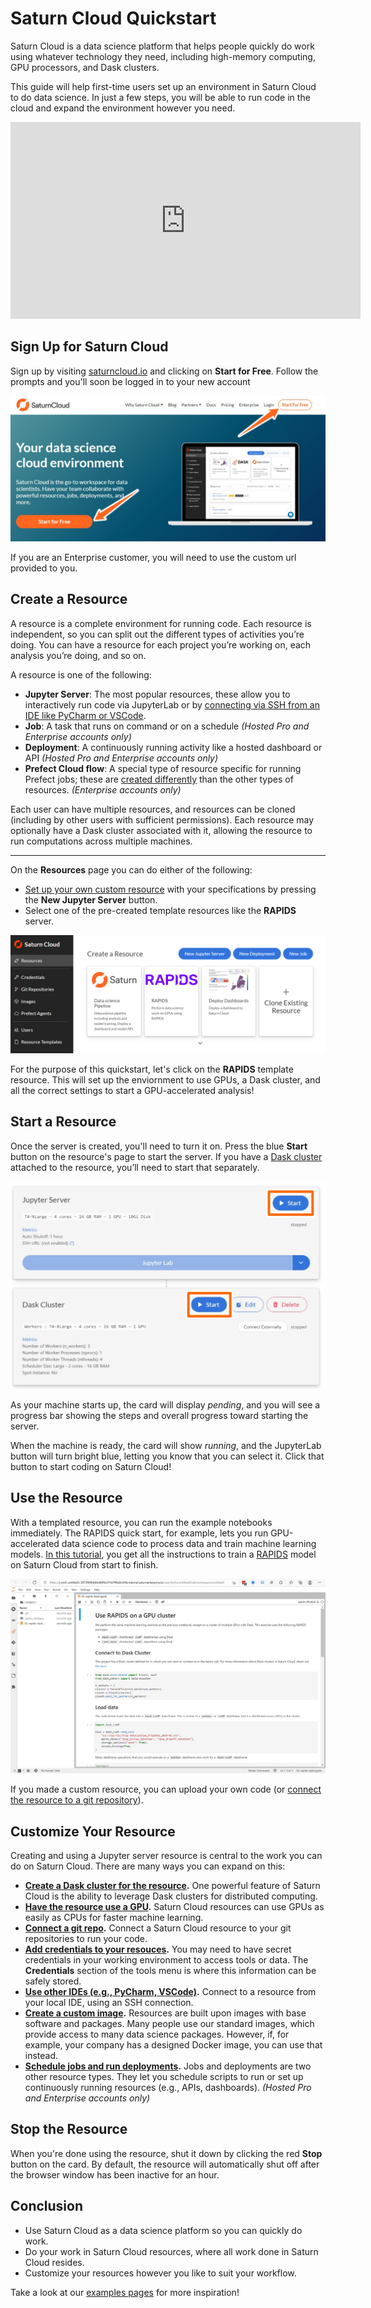 # Saturn Cloud Quickstart

Saturn Cloud is a data science platform that helps people quickly do work using whatever technology they need, including high-memory computing, GPU processors, and Dask clusters. 

This guide will help first-time users set up an environment in Saturn Cloud to do data science. In just a few steps, you will be able to run code in the cloud and expand the environment however you need.

<div class="text-center py-3 row">
<div class="embed-responsive embed-responsive-16by9 col-md-10 offset-md-1 col-lg-8 offset-lg-2">
<iframe width="560" height="315" src="https://www.youtube.com/embed/qE0zhXouDSo" title="YouTube video player"
frameborder="0"
allow="accelerometer; autoplay; clipboard-write; encrypted-media; gyroscope; picture-in-picture"
allowfullscreen class="embed-responsive-item"></iframe>
</div>
</div>

## Sign Up for Saturn Cloud

Sign up by visiting [saturncloud.io](https://www.saturncloud.io/s/) and clicking on **Start for Free**. Follow the prompts and you'll soon be logged in to your new account

![Saturn Cloud homepage with arrows pointing to "Start for Free](/images/docs/homepage_signup_arrows.jpeg "doc-image")

If you are an Enterprise customer, you will need to use the custom url provided to you.
## Create a Resource

A resource is a complete environment for running code. Each resource is independent, so you can split out the different types of activities you’re doing. You can have a resource for each project you’re working on, each analysis you’re doing, and so on.

A resource is one of the following:

* **Jupyter Server**: The most popular resources, these allow you to interactively run code via JupyterLab or by [connecting via SSH from an IDE like PyCharm or VSCode](<docs/Using Saturn Cloud/ide_ssh.md>).
* **Job**: A task that runs on command or on a schedule *(Hosted Pro and Enterprise accounts only)*
* **Deployment**: A continuously running activity like a hosted dashboard or API *(Hosted Pro and Enterprise accounts only)*
* **Prefect Cloud flow**: A special type of resource specific for running Prefect jobs; these are [created differently](/docs) than the other types of resources. *(Enterprise accounts only)*

Each user can have multiple resources, and resources can be cloned (including by other users with sufficient permissions). Each resource may optionally have a Dask cluster associated with it, allowing the resource to run computations across multiple machines.
<hr>

On the **Resources** page you can do either of the following:
- [Set up your own custom resource](<docs/Using Saturn Cloud/custom_resource.md>) with your specifications by pressing the **New Jupyter Server** button.
- Select one of the pre-created template resources like the **RAPIDS** server.


![Screenshot of the resource page](/images/docs/create-jupyter.png "doc-image")

For the purpose of this quickstart, let's click on the **RAPIDS** template resource. This will set up the enviornment to use GPUs, a Dask cluster, and all the correct settings to start a GPU-accelerated analysis!

## Start a Resource

Once the server is created, you'll need to turn it on. Press the blue **Start** button on the resource's page to start the server. If you have a [Dask cluster](<docs/Using Saturn Cloud/create_dask_cluster.md>) attached to the resource, you’ll need to start that separately. 

![Screenshot of card in resource for Jupyter server with a rectangle around the start button](/images/docs/start_resource_button_rectangles.jpeg "doc-image")

As your machine starts up, the card will display *pending*, and you will see a progress bar showing the steps and overall progress toward starting the server.

When the machine is ready, the card will show *running*, and the JupyterLab button will turn bright blue, letting you know that you can select it. Click that button to start coding on Saturn Cloud!

## Use the Resource

With a templated resource, you can run the example notebooks immediately. The RAPIDS quick start, for example, lets you run GPU-accelerated data science code to process data and train machine learning models. [In this tutorial](<docs/Examples/RAPIDS/qs-01-rapids-single-gpu.md>), you get all the instructions to train a [RAPIDS](https://rapids.ai/) model on Saturn Cloud from start to finish.

![RAPIDS example Jupyter notebook open in JupyterLab](/images/docs/jupyterlab-01.jpg "doc-image")

If you made a custom resource, you can upload your own code (or [connect the resource to a git repository](<docs/Using Saturn Cloud/gitrepo.md>)).

## Customize Your Resource

Creating and using a Jupyter server resource is central to the work you can do on Saturn Cloud. There are many ways you can expand on this:

* **[Create a Dask cluster for the resource](<docs/Using Saturn Cloud/create_dask_cluster.md>).** One powerful feature of Saturn Cloud is the ability to leverage Dask clusters for distributed computing.
* **[Have the resource use a GPU](<docs/Reference/intro_to_gpu.md>).** Saturn Cloud resources can use GPUs as easily as CPUs for faster machine learning.
* **[Connect a git repo](<docs/Using Saturn Cloud/gitrepo.md>).** Connect a Saturn Cloud resource to your git repositories to run your code.
* **[Add credentials to your resouces](<docs/Using Saturn Cloud/credentials.md>).** You may need to have secret credentials in your working environment to access tools or data. The **Credentials** section of the tools menu is where this information can be safely stored.
* **[Use other IDEs (e.g., PyCharm, VSCode)](<docs/Using Saturn Cloud/ide_ssh.md>).** Connect to a resource from your local IDE, using an SSH connection.
* **[Create a custom image](<docs/Using Saturn Cloud/images.md>).** Resources are built upon images with base software and packages. Many people use our standard images, which provide access to many data science packages. However, if, for example, your company has a designed Docker image, you can use that instead.
* **[Schedule jobs and run deployments](<docs/Using Saturn Cloud/jobs_and_deployments.md>).** Jobs and deployments are two other resource types. They let you schedule scripts to run or set up continuously running resources (e.g., APIs, dashboards). *(Hosted Pro and Enterprise accounts only)*

## Stop the Resource
When you're done using the resource, shut it down by clicking the red **Stop** button on the card. By default, the resource will automatically shut off after the browser window has been inactive for an hour. 

## Conclusion
* Use Saturn Cloud as a data science platform so you can quickly do work.
* Do your work in Saturn Cloud resources, where all work done in Saturn Cloud resides.
* Customize your resources however you like to suit your workflow.

Take a look at our [examples pages](/docs) for more inspiration!